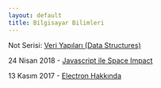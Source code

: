 ```yaml
---
layout: default
title: Bilgisayar Bilimleri
---
```

<style>
.footer {
position: absolute;
right: 0;
bottom: 0;
left: 0;
}
</style>

Not Serisi: [Veri Yapıları (Data Structures)](http://caglayandemirci.com/cs/data_structures/main)

24 Nisan 2018 - [Javascript ile Space Impact](javascript-ile-space-impact)

13 Kasım 2017 - [Electron Hakkında](electron-hakkinda)
